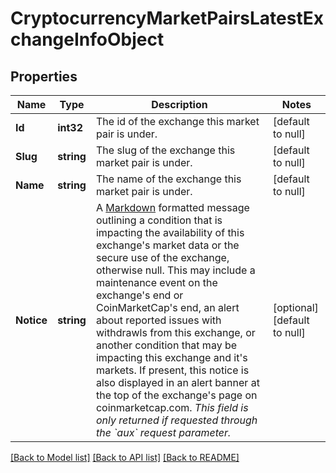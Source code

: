 # CryptocurrencyMarketPairsLatestExchangeInfoObject

## Properties
Name | Type | Description | Notes
------------ | ------------- | ------------- | -------------
**Id** | **int32** | The id of the exchange this market pair is under. | [default to null]
**Slug** | **string** | The slug of the exchange this market pair is under. | [default to null]
**Name** | **string** | The name of the exchange this market pair is under. | [default to null]
**Notice** | **string** | A [Markdown](https://commonmark.org/help/) formatted message outlining a condition that is impacting the availability of this exchange&#39;s market data or the secure use of the exchange, otherwise null. This may include a maintenance event on the exchange&#39;s end or CoinMarketCap&#39;s end, an alert about reported issues with withdrawls from this exchange, or another condition that may be impacting this exchange and it&#39;s markets. If present, this notice is also displayed in an alert banner at the top of the exchange&#39;s page on coinmarketcap.com. *This field is only returned if requested through the &#x60;aux&#x60; request parameter.* | [optional] [default to null]

[[Back to Model list]](../README.md#documentation-for-models) [[Back to API list]](../README.md#documentation-for-api-endpoints) [[Back to README]](../README.md)



